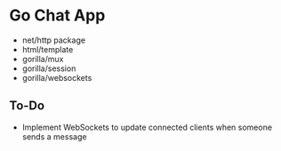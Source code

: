 # Go Chat App

- net/http package
- html/template
- gorilla/mux
- gorilla/session
- gorilla/websockets

## To-Do

- Implement WebSockets to update connected clients when someone sends a message